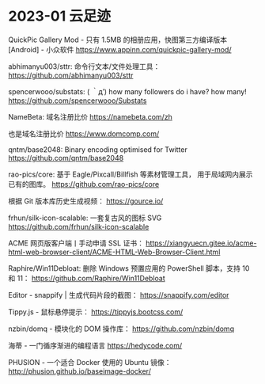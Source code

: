 # 2023-01 云足迹

QuickPic Gallery Mod - 只有 1.5MB 的相册应用，快图第三方编译版本[Android] - 小众软件
https://www.appinn.com/quickpic-gallery-mod/

abhimanyu003/sttr: 命令行文本/文件处理工具：
https://github.com/abhimanyu003/sttr

spencerwooo/substats: ( ｀д′) how many followers do i have? how many!
https://github.com/spencerwooo/Substats

NameBeta: 域名注册比价
https://namebeta.com/zh

也是域名注册比价
https://www.domcomp.com/

qntm/base2048: Binary encoding optimised for Twitter
https://github.com/qntm/base2048

rao-pics/core: 基于 Eagle/Pixcall/Billfish 等素材管理工具， 用于局域网内展示已有的图库。
https://github.com/rao-pics/core

根据 Git 版本库历史生成视频：
https://gource.io/

frhun/silk-icon-scalable: 一套复古风的图标 SVG
https://github.com/frhun/silk-icon-scalable

ACME 网页版客户端丨手动申请 SSL 证书：
https://xiangyuecn.gitee.io/acme-html-web-browser-client/ACME-HTML-Web-Browser-Client.html

Raphire/Win11Debloat: 删除 Windows 预置应用的 PowerShell 脚本，支持 10 和 11：
https://github.com/Raphire/Win11Debloat

Editor - snappify | 生成代码片段的截图：
https://snappify.com/editor

Tippy.js - 鼠标悬停提示：
https://tippyjs.bootcss.com/

nzbin/domq - 模块化的 DOM 操作库：
https://github.com/nzbin/domq

海蒂 - 一门循序渐进的编程语言
https://hedycode.com/

PHUSION - 一个适合 Docker 使用的 Ubuntu 镜像：
http://phusion.github.io/baseimage-docker/

